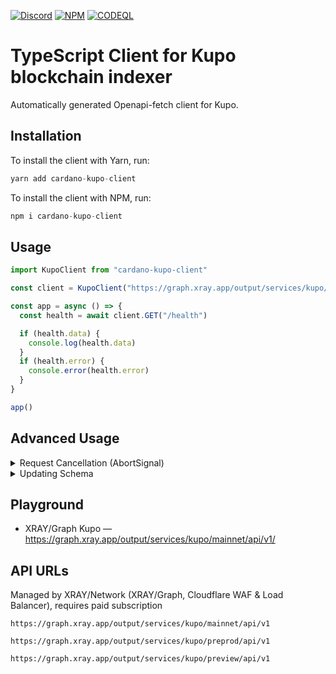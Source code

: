 <a href="https://discord.gg/WhZmm46APN"><img alt="Discord" src="https://img.shields.io/discord/852538978946383893?style=for-the-badge&logo=discord&label=Discord&labelColor=%231940ED&color=%233FCB9B"></a>
<a href="https://www.npmjs.com/package/cardano-kupo-client"><img alt="NPM" src="https://img.shields.io/npm/v/cardano-kupo-client/latest?style=for-the-badge&logo=npm&labelColor=%231940ED&color=%233FCB9B"></a>
<a href="https://github.com/xray-network/cardano-kupo-client/actions"><img alt="CODEQL" src="https://img.shields.io/github/actions/workflow/status/xray-network/cardano-kupo-client/codeql.yml?label=CodeQL&logo=github&style=for-the-badge&labelColor=%231940ED&color=%233FCB9B"></a>
  
# TypeScript Client for Kupo blockchain indexer

Automatically generated Openapi-fetch client for Kupo.

## Installation

To install the client with Yarn, run:

```TypeScript
yarn add cardano-kupo-client
```

To install the client with NPM, run:

```TypeScript
npm i cardano-kupo-client
```

## Usage

```TypeScript
import KupoClient from "cardano-kupo-client"

const client = KupoClient("https://graph.xray.app/output/services/kupo/mainnet/api/v1")

const app = async () => {
  const health = await client.GET("/health")

  if (health.data) {
    console.log(health.data)
  }
  if (health.error) {
    console.error(health.error)
  }
}

app()
```

## Advanced Usage

<details>
<summary>Request Cancellation (AbortSignal)</summary>

```TypeScript
import KupoClient from "cardano-kupo-client"

const client = KupoClient("https://graph.xray.app/output/services/kupo/mainnet/api/v1")

const app = async () => {
  const abortController = new AbortController()

  setTimeout(() => {
    abortController.abort() // cancel request
    console.log('Aborted!')
  }, 200)

  const assets = await client.GET("/health", {
    signal: abortController.signal,
  })
}

app()
```

</details>

<details>
<summary>Updating Schema</summary>

Run schema update:
```console
yarn schema
```

</details>

## Playground

* XRAY/Graph Kupo — https://graph.xray.app/output/services/kupo/mainnet/api/v1/


## API URLs

Managed by XRAY/Network (XRAY/Graph, Cloudflare WAF & Load Balancer), requires paid subscription

```
https://graph.xray.app/output/services/kupo/mainnet/api/v1
```

```
https://graph.xray.app/output/services/kupo/preprod/api/v1
```

```
https://graph.xray.app/output/services/kupo/preview/api/v1
```